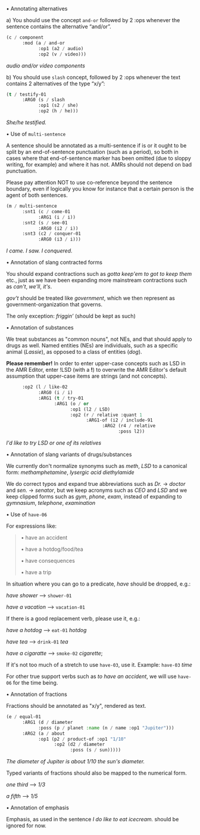•  Annotating alternatives

a) You should use the concept <code>and-or</code> followed by 2 :ops whenever the sentence contains the alternative “and/or”.


```lisp
(c / component
      :mod (a / and-or
            :op1 (a2 / audio)
            :op2 (v / video)))
```            

<i>audio and/or video components</i>

b) You should use <code>slash</code> concept, followed by 2 :ops whenever the text contains 2 alternatives of the type “x/y”:

```lisp
(t / testify-01
      :ARG0 (s / slash
            :op1 (s2 / she)
            :op2 (h / he)))
```

<i>She/he testified.</i>


•  Use of <code>multi-sentence</code>

A sentence should be annotated as a multi-sentence if is or it ought to be split by an end-of-sentence punctuation (such as a period), so both in cases where that end-of-sentence marker has been omitted (due to sloppy writing, for example) and where it has not. AMRs should not depend on bad punctuation.

Please pay attention NOT to use co-reference beyond the sentence boundary, even if logically you know for instance that a certain person is the agent of both sentences. 

```lisp
(m / multi-sentence
      :snt1 (c / come-01
            :ARG1 (i / i))
      :snt2 (s / see-01
            :ARG0 (i2 / i))
      :snt3 (c2 / conquer-01
            :ARG0 (i3 / i)))
```

<i>I came. I saw. I conquered.</i>


•  Annotation of slang contracted forms

You should expand contractions such as <i>gotta keep'em to got to keep them</i> etc., just as we have been expanding more mainstream contractions such as <i>can't</i>, <i>we'll</i>, <i>it's</i>.

<i>gov't</i> should be treated like <i>government</i>, which we then represent as government-organization that governs.

The only exception: <i>friggin’</i> (should be kept as such)


•  Annotation of substances

We treat substances as "common nouns", not NEs, and that should apply to drugs as well. Named entities (NEs) are individuals, such as a specific animal (<i>Lassie</i>), as opposed to a class of entities (<i>dog</i>).

<b>Please remember!</b> In order to enter upper-case concepts such as LSD in the AMR Editor, enter !LSD (with a <b>!</b>) to overwrite the AMR Editor's default assumption that upper-case items are strings (and not concepts).

```lisp
      :op2 (l / like-02
            :ARG0 (i / i)
            :ARG1 (t / try-01
                  :ARG1 (o / or
                        :op1 (l2 / LSD)
                        :op2 (r / relative :quant 1
                              :ARG1-of (i2 / include-91
                                    :ARG2 (r4 / relative
                                          :poss l2))
```

<i>I'd like to try LSD or one of its relatives</i>


•  Annotation of slang variants of drugs/substances

We currently don't normalize synonyms such as <i>meth</i>, <i>LSD</i> to a canonical form: <i>methamphetamine</i>, <i>lysergic acid diethylamide</i> 

We do correct typos and expand true abbreviations such as <i>Dr.</i> -> <i>doctor</i> and <i>sen.</i> -> <i>senator</i>, but we keep acronyms such as <i>CEO</i> and <i>LSD</i> and we keep clipped forms such as <i>gym</i>, <i>phone</i>, <i>exam</i>, instead of expanding to <i>gymnasium</i>, <i>telephone</i>, <i>examination</i>


•  Use of <code>have-06</code>

For expressions like:


> • have an accident
>
> • have a hotdog/food/tea
>
> • have consequences
>
> • have a trip 

In situation where you can go to a predicate, <i>have</i> should be dropped, e.g.:

<i>have shower</i> --> <code>shower-01</code>

<i>have a vacation</i> --> <code>vacation-01</code>

If there is a good replacement verb, please use it, e.g.: 

<i>have a hotdog</i> --> <code>eat-01</code> <i>hotdog</i>

<i>have tea</i> --> <code>drink-01</code> <i>tea</i>

<i>have a cigaratte</i> --> <code>smoke-02</code> <i>cigarette</i>; 


If it's not too much of a stretch to use <code>have-03</code>, use it. Example: <code>have-03</code> <i>time</i>

For other true support verbs such as <i>to have an accident</i>, we will use <code>have-06</code> for the time being.


•  Annotation of fractions

Fractions should be annotated as "x/y", rendered as text. 

```lisp
(e / equal-01
      :ARG1 (d / diameter
            :poss (p / planet :name (n / name :op1 "Jupiter")))
      :ARG2 (a / about
            :op1 (p2 / product-of :op1 "1/10"
                  :op2 (d2 / diameter
                        :poss (s / sun)))))
```

<i>The diameter of Jupiter is about 1/10 the sun's diameter.</i>


Typed variants of fractions should also be mapped to the numerical form.

<i>one third</i> --> <i>1/3</i>

<i>a fifth</i> --> <i>1/5</i>


•  Annotation of emphasis

Emphasis, as used in the sentence <i>I do like to eat icecream.</i> should be ignored for now.







